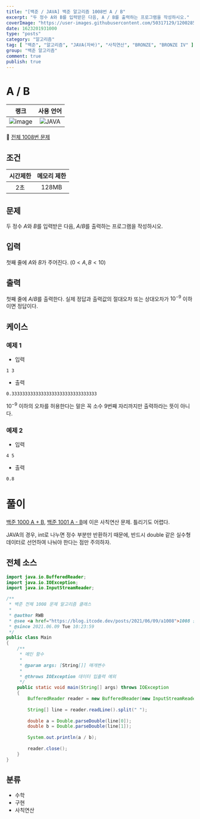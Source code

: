 ```yaml
---
title: "[백준 / JAVA] 백준 알고리즘 1008번 A / B"
excerpt: "두 정수 A와 B를 입력받은 다음, A / B를 출력하는 프로그램을 작성하시오."
coverImage: "https://user-images.githubusercontent.com/50317129/120028591-d5ece480-c02f-11eb-88f0-e14fc647dd81.png"
date: 1623201931000
type: "posts"
category: "알고리즘"
tag: [ "백준", "알고리즘", "JAVA(자바)", "사칙연산", "BRONZE", "BRONZE IV" ]
group: "백준 알고리즘"
comment: true
publish: true
---
```


# A / B

|                            랭크                            |                                                      사용 언어                                                      |
| :--------------------------------------------------------: | :-----------------------------------------------------------------------------------------------------------------: |
| ![image](https://d2gd6pc034wcta.cloudfront.net/tier/2.svg) | ![JAVA](https://shields.io/badge/java-JDK%2014-lightgray?logo=java&style=plastic&logoColor=white&labelColor=orange) |

🔗 [전체 1008번 문제](https://www.acmicpc.net/problem/1008)

## 조건

| 시간제한 | 메모리 제한 |
| :------: | :---------: |
|   2초    |    128MB    |

## 문제

두 정수 $A$와 $B$를 입력받은 다음, $A / B$를 출력하는 프로그램을 작성하시오.

## 입력

첫째 줄에 $A$와 $B$가 주어진다. $(0 < A, B < 10)$

## 출력

첫째 줄에 $A / B$를 출력한다. 실제 정답과 출력값의 절대오차 또는 상대오차가 $10^{-9}$ 이하이면 정답이다.

## 케이스

### 예제 1

+ 입력

``` tc
1 3
```

+ 출력

``` tc
0.33333333333333333333333333333333
```

$10^{-9}$ 이하의 오차를 허용한다는 말은 꼭 소수 9번째 자리까지만 출력하라는 뜻이 아니다.

### 예제 2

+ 입력

``` tc
4 5
```

+ 출력

``` tc
0.8
```

# 풀이

[백준 1000 A + B](/posts/2021/05/21/a1000), [백준 1001 A - B](/posts/2021/05/21/a1001)에 이은 사칙연산 문제. 틀리기도 어렵다.

JAVA의 경우, <span class="deepOrange-A400">int</span>로 나누면 정수 부분만 반환하기 때문에, 반드시 <span class="deepOrange-A400">double</span> 같은 실수형 데이터로 선언하여 나눠야 한다는 점만 주의하자.

## 전체 소스

``` java
import java.io.BufferedReader;
import java.io.IOException;
import java.io.InputStreamReader;

/**
 * 백준 전체 1008 문제 알고리즘 클래스
 *
 * @author RWB
 * @see <a href="https://blog.itcode.dev/posts/2021/06/09/a1008">1008 풀이</a>
 * @since 2021.06.09 Tue 10:23:59
 */
public class Main
{
	/**
	 * 메인 함수
	 *
	 * @param args: [String[]] 매개변수
	 *
	 * @throws IOException 데이터 입출력 예외
	 */
	public static void main(String[] args) throws IOException
	{
		BufferedReader reader = new BufferedReader(new InputStreamReader(System.in));
		
		String[] line = reader.readLine().split(" ");
		
		double a = Double.parseDouble(line[0]);
		double b = Double.parseDouble(line[1]);
		
		System.out.println(a / b);
		
		reader.close();
	}
}
```

## 분류

* 수학
* 구현
* 사칙연산